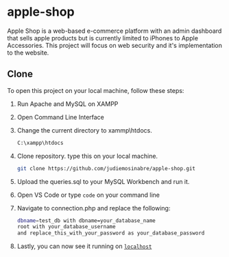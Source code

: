 # apple-shop

<!-- add home page here -->

Apple Shop is a web-based e-commerce platform with an admin dashboard that sells apple products but is currently limited to iPhones to Apple Accessories. This project will focus on web security and it's implementation to the website.

## Clone
To open this project on your local machine, follow these steps:
1. Run Apache and MySQL on XAMPP
2. Open Command Line Interface
3. Change the current directory to xammp\htdocs.
     ```bash 
     C:\xampp\htdocs
     ```


3. Clone repository. type this on your local machine. <br>
    ```bash
    git clone https://github.com/judiemosinabre/apple-shop.git
    ```

4. Upload the queries.sql to your MySQL Workbench and run it.
5. Open VS Code or type `code` on your command line
6. Navigate to connection.php and replace the following:
    ```bash
    dbname=test_db with dbname=your_database_name
    root with your_database_username
    and replace_this_with_your_password as your_database_password
    ```
7. Lastly, you can now see it running on [`localhost`](#http://localhost/apple-shop/login.php)

